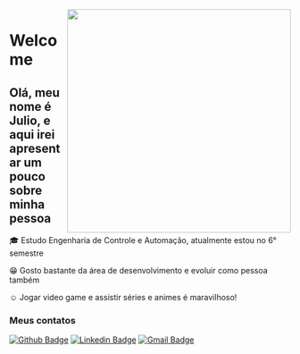 <img align="right" width="400" height="400" src="https://media.giphy.com/media/QYkX9IMHthYn0Y3pcG/giphy.gif">

# Welcome

## Olá, meu nome é Julio, e aqui irei apresentar um pouco sobre minha pessoa

:mortar_board: Estudo Engenharia de Controle e Automação, atualmente estou no 6° semestre

:grin: Gosto bastante da área de desenvolvimento e evoluir como pessoa também

:relaxed: Jogar video game e assistir séries e animes é maravilhoso!

### Meus contatos
[![Github Badge](https://img.shields.io/badge/-Github-000?style=flat-square&logo=Github&logoColor=white&link=https://github.com/Julio-JPereira)](https://github.com/Julio-JPereira)
[![Linkedin Badge](https://img.shields.io/badge/-LinkedIn-blue?style=flat-square&logo=Linkedin&logoColor=white&link=https://www.linkedin.com/in/julio-cesar-jesus-pereira-b893bb180/)](https://www.linkedin.com/in/julio-cesar-jesus-pereira-b893bb180/)
[![Gmail Badge](https://img.shields.io/badge/-Gmail-c14438?style=flat-square&logo=Gmail&logoColor=white&link=mailto:juliocesarpereira2000@gmail.com)](mailto:juliocesarpereira2000@gmail.com)
